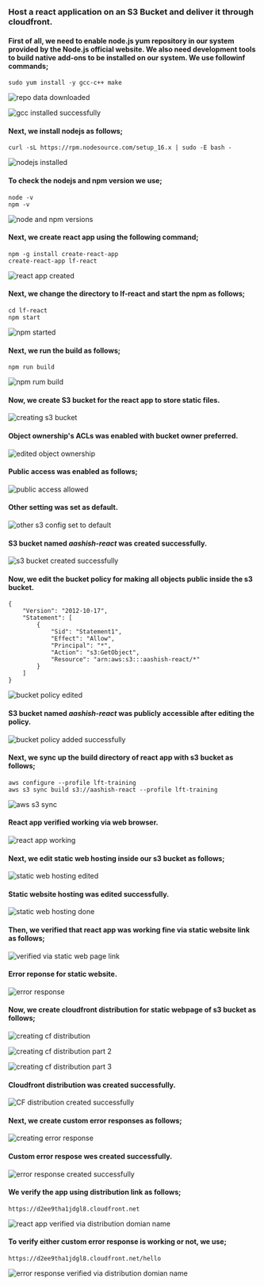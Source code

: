 ### Host a react application on an S3 Bucket and deliver it through cloudfront.

#### First of all, we need to enable node.js yum repository in our system provided by the Node.js official website. We also need development tools to build native add-ons to be installed on our system. We use followinf commands;
```
sudo yum install -y gcc-c++ make 

```

![repo data downloaded](https://user-images.githubusercontent.com/24239688/146064166-6fa9b715-f31c-4c04-bdfe-dd97bfc49d1b.PNG)

![gcc installed successfully](https://user-images.githubusercontent.com/24239688/146064309-49b3fd73-98b7-4a92-bd45-e46b0d0bd458.PNG)

#### Next, we install nodejs as follows;
```
curl -sL https://rpm.nodesource.com/setup_16.x | sudo -E bash - 
```
![nodejs installed](https://user-images.githubusercontent.com/24239688/146064476-12df0961-8360-4071-ad69-d37ad0996759.PNG)

#### To check the nodejs and npm version we use;
```
node -v
npm -v
```

![node and npm versions](https://user-images.githubusercontent.com/24239688/146064488-e41fec57-7a54-4629-a029-0098724261cc.PNG)

#### Next, we create react app using the following command;
```
npm -g install create-react-app
create-react-app lf-react
```

![react app created](https://user-images.githubusercontent.com/24239688/146064384-3dc61ab6-32a9-4a57-8d26-20a6c020862a.PNG)

#### Next, we change the directory to lf-react and start the npm as follows;
```
cd lf-react
npm start
```

![npm started](https://user-images.githubusercontent.com/24239688/146064524-3ccdb6ca-3a1d-4cb1-a29c-49dfb3bfdeb9.PNG)

#### Next, we run the build as follows;
```
npm run build
```

![npm rum build](https://user-images.githubusercontent.com/24239688/146064541-cd7433d3-6e64-490b-a185-c47ffb796f62.PNG)

#### Now, we create S3 bucket for the react app to store static files.

![creating s3 bucket](https://user-images.githubusercontent.com/24239688/146064817-3c8e3065-2554-4ce3-8841-da7299b0871b.PNG)

#### Object ownership's ACLs was enabled with bucket owner preferred.

![edited object ownership](https://user-images.githubusercontent.com/24239688/146064855-ad20287e-a84f-4a95-87f2-b32986697d14.PNG)

#### Public access was enabled as follows;

![public access allowed](https://user-images.githubusercontent.com/24239688/146064957-88c50bcc-48ce-4237-8e6a-77b68eabfc70.PNG)

#### Other setting was set as default.

![other s3 config set to default](https://user-images.githubusercontent.com/24239688/146065008-e2df10a8-769f-4ae4-8a34-195b971096db.PNG)

#### S3 bucket named _aashish-react_ was created successfully.

![s3 bucket created successfully](https://user-images.githubusercontent.com/24239688/146065134-ac524711-83f3-4219-b842-ef9add74959c.PNG)

#### Now, we edit the bucket policy for making all objects public inside the s3 bucket.
```
{
    "Version": "2012-10-17",
    "Statement": [
        {
            "Sid": "Statement1",
            "Effect": "Allow",
            "Principal": "*",
            "Action": "s3:GetObject",
            "Resource": "arn:aws:s3:::aashish-react/*"
        }
    ]
}
```

![bucket policy edited](https://user-images.githubusercontent.com/24239688/146065238-70134bd0-c2df-4d09-9839-4ad4a919e67f.PNG)

#### S3 bucket named _aashish-react_ was publicly accessible after editing the policy.

![bucket policy added successfully](https://user-images.githubusercontent.com/24239688/146065247-dc3c3a8d-7258-498c-a535-593e2f7e9943.PNG)

#### Next, we sync up the build directory of react app with s3 bucket as follows;

```
aws configure --profile lft-training
aws s3 sync build s3://aashish-react --profile lft-training
```

![aws s3 sync](https://user-images.githubusercontent.com/24239688/146065415-408bbfca-08a2-4662-88bf-b270fe26cb63.PNG)

#### React app verified working via web browser.

![react app working](https://user-images.githubusercontent.com/24239688/146065465-36c2c967-787c-4567-8e7e-feeaf07b4a2d.PNG)

#### Next, we edit static web hosting inside our s3 bucket as follows;

![static web hosting edited](https://user-images.githubusercontent.com/24239688/146065513-40a34800-f527-4e13-a545-366c01a2c346.PNG)

#### Static website hosting was edited successfully.

![static web hosting done](https://user-images.githubusercontent.com/24239688/146065584-9b964308-e811-4a32-b09e-1437d62a1e32.PNG)

#### Then, we verified that react app was working fine via static website link as follows;

![verified via static web page link](https://user-images.githubusercontent.com/24239688/146065629-db27ba47-679e-45c5-b3fe-eb5d2aad6847.PNG)

#### Error reponse for static website.

![error response](https://user-images.githubusercontent.com/24239688/146066194-fe8bdad2-5933-4c90-8b23-0d257757ad1b.PNG)

#### Now, we create cloudfront distribution for static webpage of s3 bucket as follows;

![creating cf distribution](https://user-images.githubusercontent.com/24239688/146065703-9e35e86d-ac57-4ce8-8a43-91de5018400d.PNG)

![creating cf distribution part 2](https://user-images.githubusercontent.com/24239688/146065712-9c17d418-c78a-47a2-bd42-8fadc0fcce3b.PNG)

![creating cf distribution part 3](https://user-images.githubusercontent.com/24239688/146065719-90791be1-fe30-4e21-9f21-c6719ddc365b.PNG)

#### Cloudfront distribution was created successfully.

![CF distribution created successfully](https://user-images.githubusercontent.com/24239688/146065727-794bcda4-3ea5-4fcd-9957-a83c015d8037.PNG)

#### Next, we create custom error responses as follows;

![creating error response](https://user-images.githubusercontent.com/24239688/146066353-9ffd6c79-62e1-44bb-b8e7-e9049d11a390.PNG)

#### Custom error respose wes created successfully.

![error response created successfully](https://user-images.githubusercontent.com/24239688/146066360-af4c4a5a-4439-452a-b092-e66f29d9dc50.PNG)

#### We verify the app using distribution link as follows;
```
https://d2ee9tha1jdgl8.cloudfront.net
```

![react app verified via distribution domian name](https://user-images.githubusercontent.com/24239688/146065820-bb898daf-3672-4e36-8ae1-75044a159c4a.PNG)

#### To verify either custom error response is working or not, we use;
```
https://d2ee9tha1jdgl8.cloudfront.net/hello
```

![error response verified via distribution domian name](https://user-images.githubusercontent.com/24239688/146066065-bc8872f5-42c8-4a4b-a7ec-f0928e22e9aa.PNG)